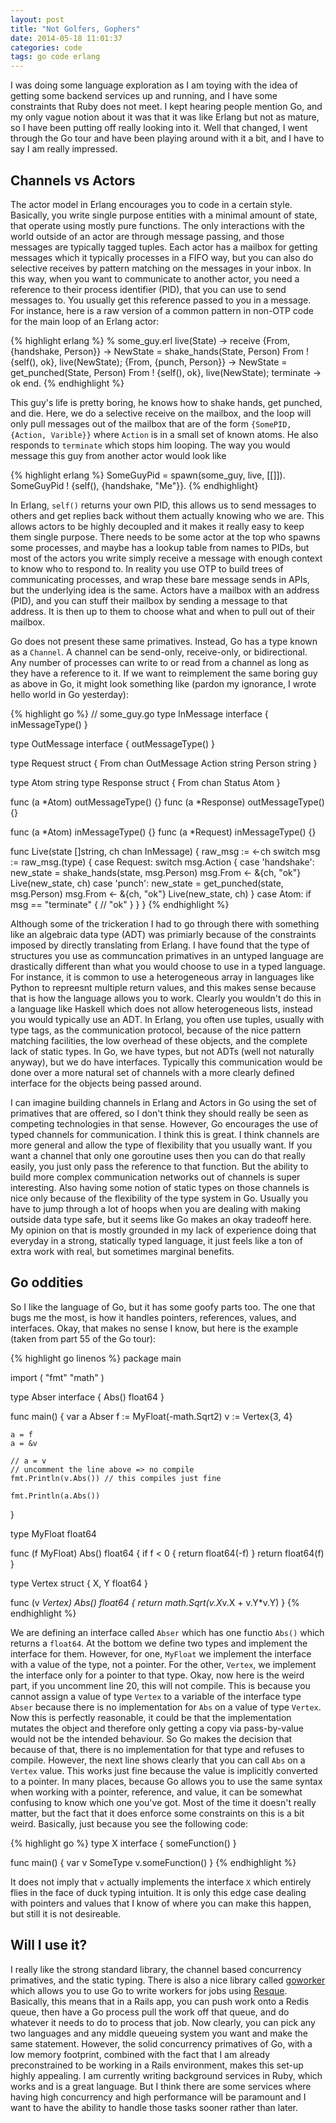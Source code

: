 ```yaml
---
layout: post
title: "Not Golfers, Gophers"
date: 2014-05-18 11:01:37
categories: code
tags: go code erlang
---
```


I was doing some language exploration as I am toying with the idea of getting some backend
services up and running, and I have some constraints that Ruby does not meet. I kept hearing
people mention Go, and my only vague notion about it was that it was like Erlang but not
as mature, so I have been putting off really looking into it. Well that changed, I went through
the Go tour and have been playing around with it a bit, and I have to say I am really impressed.

## Channels vs Actors

The actor model in Erlang encourages you to code in a certain style. Basically, you write
single purpose entities with a minimal amount of state, that operate using mostly pure functions.
The only interactions with the world outside of an actor are through message passing, and those
messages are typically tagged tuples. Each actor has a mailbox for getting messages which it typically
processes in a FIFO way, but you can also do selective receives by pattern matching on the messages
in your inbox. In this way, when you want to communicate to another actor, you need a reference
to their process identifier (PID), that you can use to send messages to. You usually get this
reference passed to you in a message. For instance, here is a raw version of a common pattern in
non-OTP code for the main loop of an Erlang actor:

{% highlight erlang %}
% some_guy.erl
live(State) ->
  receive
    {From, {handshake, Person}} ->
      NewState = shake_hands(State, Person)
      From ! {self(), ok},
      live(NewState);
    {From, {punch, Person}} ->
      NewState = get_punched(State, Person)
      From ! {self(), ok},
      live(NewState);
    terminate ->
      ok
  end.
{% endhighlight %}

This guy's life is pretty boring, he knows how to shake hands, get punched, and die. Here, we do
a selective receive on the mailbox, and the loop will only pull messages out of the mailbox that
are of the form `{SomePID, {Action, Varible}}` where `Action` is in a small set of known atoms.
He also responds to `terminate` which stops him looping. The way you would message this guy
from another actor would look like

{% highlight erlang %}
SomeGuyPid = spawn(some_guy, live, [[]]).
SomeGuyPid ! {self(), {handshake, "Me"}}.
{% endhighlight}

In Erlang, `self()` returns your own PID, this allows us to send messages to others and get
replies back without them actually knowing who we are. This allows actors to be highly
decoupled and it makes it really easy to keep them single purpose. There needs to be some actor
at the top who spawns some processes, and maybe has a lookup table from names to PIDs, but
most of the actors you write simply receive a message with enough context to know who to
respond to. In reality you use OTP to build trees of communicating processes, and wrap these
bare message sends in APIs, but the underlying idea is the same. Actors have a mailbox with
an address (PID), and you can stuff their mailbox by sending a message to that address. It is
then up to them to choose what and when to pull out of their mailbox.

Go does not present these same primatives. Instead, Go has a type known as a `Channel`. A
channel can be send-only, receive-only, or bidirectional. Any number of processes can
write to or read from a channel as long as they have a reference to it. If we want to reimplement
the same boring guy as above in Go, it might look something like (pardon my ignorance, I wrote
hello world in Go yesterday):

{% highlight go %}
// some_guy.go
type InMessage interface {
  inMessageType()
}

type OutMessage interface {
  outMessageType()
}

type Request struct {
  From chan OutMessage
  Action string
  Person string
}

type Atom string
type Response struct {
  From chan
  Status Atom
}

func (a *Atom) outMessageType() {}
func (a *Response) outMessageType() {}

func (a *Atom) inMessageType() {}
func (a *Request) inMessageType() {}

func Live(state []string, ch chan InMessage) {
  raw_msg := <-ch
  switch msg := raw_msg.(type) {
  case Request:
    switch msg.Action {
    case 'handshake':
      new_state = shake_hands(state, msg.Person)
      msg.From <- &{ch, "ok"}
      Live(new_state, ch)
    case 'punch':
      new_state = get_punched(state, msg.Person)
      msg.From <- &{ch, "ok"}
      Live(new_state, ch)
    }
  case Atom:
    if msg == "terminate" {
      // "ok"
    }
  }
}
{% endhighlight %}

Although some of the trickeration I had to go through there with something like an
algebraic data type (ADT) was primiarly because of the constraints imposed by directly
translating from Erlang. I have found that the type of structures you use as communcation
primatives in an untyped language are drastically different than what you would choose
to use in a typed language. For instance, it is common to use a heterogeneous array
in languages like Python to repreesnt multiple return values, and this makes sense
because that is how the language allows you to work. Clearly you wouldn't do this
in a language like Haskell which does not allow heterogeneous lists, instead you
would typically use an ADT. In Erlang, you often use tuples, usually with type tags,
as the communication protocol, because of the nice pattern matching facilities, the
low overhead of these objects, and the complete lack of static types. In Go, we have
types, but not ADTs (well not naturally anyway), but we do have interfaces. Typically
this communication would be done over a more natural set of channels with a more
clearly defined interface for the objects being passed around.

I can imagine building channels in Erlang and Actors in Go using the set of primatives
that are offered, so I don't think they should really be seen as competing technologies
in that sense. However, Go encourages the use of typed channels for communication.
I think this is great. I think channels are more general and allow the type of flexibility
that you usually want. If you want a channel that only one goroutine uses then you can
do that really easily, you just only pass the reference to that function. But the ability
to build more complex communication networks out of channels is super interesting.
Also having some notion of static types on those channels is nice only because of the
flexibility of the type system in Go. Usually you have to jump through a lot of hoops
when you are dealing with making outside data type safe, but it seems like Go makes
an okay tradeoff here. My opinion on that is mostly grounded in my lack of experience
doing that everyday in a strong, statically typed language, it just feels like a ton
of extra work with real, but sometimes marginal benefits.

## Go oddities

So I like the language of Go, but it has some goofy parts too. The one that bugs
me the most, is how it handles pointers, references, values, and interfaces. Okay,
that makes no sense I know, but here is the example (taken from part 55 of the Go tour):

{% highlight go linenos %}
package main

import (
    "fmt"
    "math"
)

type Abser interface {
    Abs() float64
}

func main() {
    var a Abser
    f := MyFloat(-math.Sqrt2)
    v := Vertex{3, 4}

    a = f
    a = &v

    // a = v
    // uncomment the line above => no compile
    fmt.Println(v.Abs()) // this compiles just fine

    fmt.Println(a.Abs())
}

type MyFloat float64

func (f MyFloat) Abs() float64 {
    if f < 0 {
        return float64(-f)
    }
    return float64(f)
}

type Vertex struct {
    X, Y float64
}

func (v *Vertex) Abs() float64 {
    return math.Sqrt(v.X*v.X + v.Y*v.Y)
}
{% endhighlight %}

We are defining an interface called `Abser` which has one functio `Abs()` which returns a `float64`.
At the bottom we define two types and implement the interface for them. However, for one, `MyFloat`
we implement the interface with a value of the type, not a pointer. For the other, `Vertex`, we
implement the interface only for a pointer to that type. Okay, now here is the weird part,
if you uncomment line 20, this will not compile. This is because you cannot assign a value of
type `Vertex` to a variable of the interface type `Abser` because there is no implementation for
`Abs` on a value of type `Vertex`. Now this is perfectly reasonable, it could be that the implementation
mutates the object and therefore only getting a copy via pass-by-value would not be the intended
behaviour. So Go makes the decision that because of that, there is no implementation for that type and
refuses to compile. However, the next line shows clearly that you can call `Abs` on a `Vertex` value.
This works just fine because the value is implicitly converted to a pointer. In many places, because
Go allows you to use the same syntax when working with a pointer, reference, and value, it can be
somewhat confusing to know which one you've got. Most of the time it doesn't really matter, but
the fact that it does enforce some constraints on this is a bit weird. Basically, just because you
see the following code:

{% highlight go %}
type X interface {
  someFunction()
}

func main() {
  var v SomeType
  v.someFunction()
}
{% endhighlight %}

It does not imply that `v` actually implements the interface `X` which entirely flies in the face
of duck typing intuition. It is only this edge case dealing with pointers and values that I know
of where you can make this happen, but still it is not desireable.

## Will I use it?

I really like the strong standard library, the channel based concurrency primatives, and
the static typing. There is also a nice library called [goworker][goworker] which allows you
to use Go to write workers for jobs using [Resque][resque]. Basically, this means that in a Rails
app, you can push work onto a Redis queue, then have a Go process pull the work off that queue, and
do whatever it needs to do to process that job. Now clearly, you can pick any two languages and
any middle queueing system you want and make the same statement. However, the solid concurrency
primatives of Go, with a low memory footprint, combined with the fact that I am already preconstrained
to be working in a Rails environment, makes this set-up highly appealing. I am currently writing
background services in Ruby, which works and is a great language. But I think there are some services
where having high concurrency and high performance will be paramount and I want to have the ability
to handle those tasks sooner rather than later.


[goworker]:   http://www.goworker.org/
[resque]:     https://github.com/resque/resque